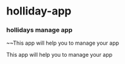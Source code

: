 # holliday-app

### hollidays manage app

~~This app will help you to manage your app

This app will help you to manage your app